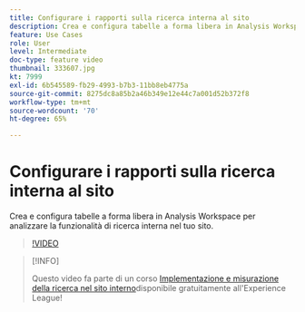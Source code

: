 ```yaml
---
title: Configurare i rapporti sulla ricerca interna al sito
description: Crea e configura tabelle a forma libera in Analysis Workspace per analizzare la funzionalità di ricerca interna nel tuo sito.
feature: Use Cases
role: User
level: Intermediate
doc-type: feature video
thumbnail: 333607.jpg
kt: 7999
exl-id: 6b545589-fb29-4993-b7b3-11bb8eb4775a
source-git-commit: 8275dc8a85b2a46b349e12e44c7a001d52b372f8
workflow-type: tm+mt
source-wordcount: '70'
ht-degree: 65%

---
```


# Configurare i rapporti sulla ricerca interna al sito

Crea e configura tabelle a forma libera in Analysis Workspace per analizzare la funzionalità di ricerca interna nel tuo sito.

>[!VIDEO](https://video.tv.adobe.com/v/333607/?quality=12&learn=on)

>[!INFO]
>
> Questo video fa parte di un corso [Implementazione e misurazione della ricerca nel sito interno](https://experienceleague.adobe.com/?recommended=Analytics-U-1-2021.1.search)disponibile gratuitamente all&#39;Experience League!